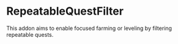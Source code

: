 # RepeatableQuestFilter
This addon aims to enable focused farming or leveling by filtering repeatable quests.
